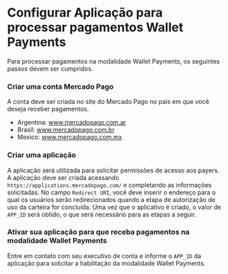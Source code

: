 ﻿---
  indexable: false
---

# Configurar Aplicação para processar pagamentos Wallet Payments

Para processar pagamentos na modalidade Wallet Payments, os seguintes passos devem ser cumpridos.

### Criar uma conta Mercado Pago

A conta deve ser criada no site do Mercado Pago no país em que você deseja receber pagamentos.

* Argentina: www.mercadopago.com.ar
* Brasil: www.mercadopago.com.br
* Mexico: www.mercadopago.com.mx

### Criar uma aplicação

A aplicação será utilizada para solicitar permissões de acesso aos payers. A aplicação deve ser criada acessando `https://applications.mercadopago.com/` e completando as informações solicitadas. No campo `Redirect URI`, você deve inserir o endereço para o qual os usuários serão redirecionados quando a etapa de autorização de uso da carteira for concluída. Uma vez que o aplicativo é criado, o valor de `APP_ID` será obtido, o que será necessário para as etapas a seguir.

### Ativar sua aplicação para que receba pagamentos na modalidade Wallet Payments 

Entre em contato com seu executivo de conta e informe o `APP_ID` da aplicação para solicitar a habilitação da modalidade Wallet Payments.
